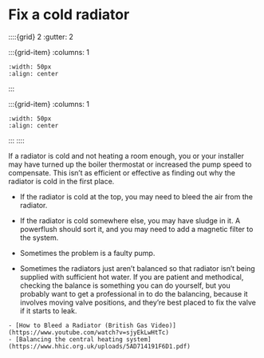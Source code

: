 #  Fix a cold radiator 

<!-- - 1 star, ££ -->

::::{grid} 2
:gutter: 2

:::{grid-item}
:columns: 1
```{image} ../images/cost-2.jpg
:width: 50px
:align: center
```
:::

:::{grid-item}
:columns: 1 
```{image} ../images/1-star.jpg
:width: 50px
:align: center
```
:::
::::

If a radiator is cold and not heating a room enough, you or your installer may have turned up the boiler thermostat or increased the pump speed to compensate.  This isn’t as efficient or effective as finding out why the radiator is cold in the first place.  

- If the radiator is cold at the top, you may need to bleed the air from the radiator.

- If the radiator is cold somewhere else, you may have sludge in it.  A powerflush should sort it, and you may need to add a magnetic filter to the system.  

- Sometimes the problem is a faulty pump. 

- Sometimes the radiators just aren’t balanced so that radiator isn’t being supplied with sufficient hot water.  If you are patient and methodical, checking the balance is something you can do yourself, but you probably want to get a professional in to do the balancing, because it involves moving valve positions, and they’re best placed to fix the valve if it starts to leak.


```{admonition} More information
- [How to Bleed a Radiator (British Gas Video)](https://www.youtube.com/watch?v=sjyEkLwHtTc)
- [Balancing the central heating system](https://www.hhic.org.uk/uploads/5AD714191F6D1.pdf)
 
```